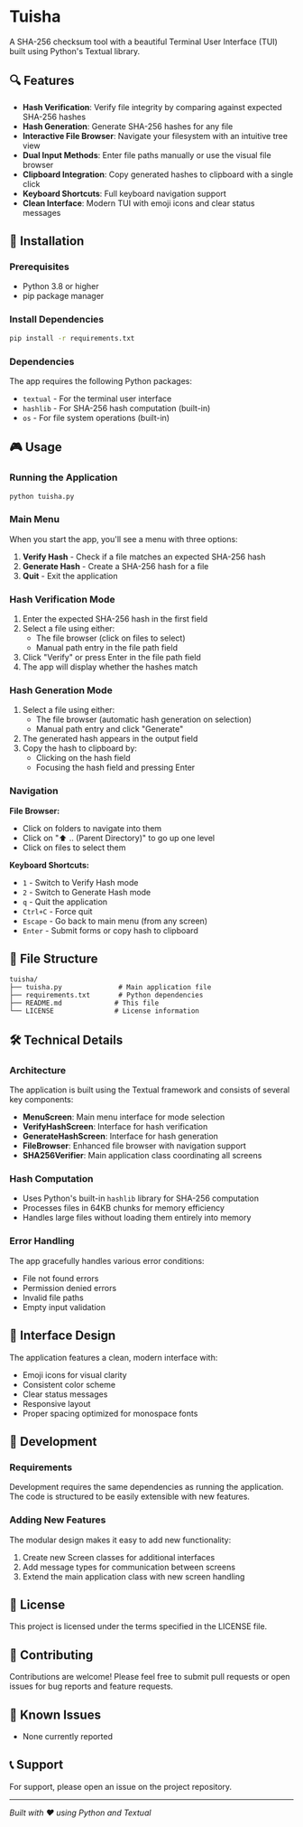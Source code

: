 # Tuisha

A SHA-256 checksum tool with a beautiful Terminal User Interface (TUI) built using Python's Textual library.

## 🔍  Features

- **Hash Verification**: Verify file integrity by comparing against expected SHA-256 hashes
- **Hash Generation**: Generate SHA-256 hashes for any file
- **Interactive File Browser**: Navigate your filesystem with an intuitive tree view
- **Dual Input Methods**: Enter file paths manually or use the visual file browser
- **Clipboard Integration**: Copy generated hashes to clipboard with a single click
- **Keyboard Shortcuts**: Full keyboard navigation support
- **Clean Interface**: Modern TUI with emoji icons and clear status messages

## 🚀  Installation

### Prerequisites

- Python 3.8 or higher
- pip package manager

### Install Dependencies

```bash
pip install -r requirements.txt
```

### Dependencies

The app requires the following Python packages:
- `textual` - For the terminal user interface
- `hashlib` - For SHA-256 hash computation (built-in)
- `os` - For file system operations (built-in)

## 🎮  Usage

### Running the Application

```bash
python tuisha.py
```

### Main Menu

When you start the app, you'll see a menu with three options:

1. **Verify Hash** - Check if a file matches an expected SHA-256 hash
2. **Generate Hash** - Create a SHA-256 hash for a file
3. **Quit** - Exit the application

### Hash Verification Mode

1. Enter the expected SHA-256 hash in the first field
2. Select a file using either:
   - The file browser (click on files to select)
   - Manual path entry in the file path field
3. Click "Verify" or press Enter in the file path field
4. The app will display whether the hashes match

### Hash Generation Mode

1. Select a file using either:
   - The file browser (automatic hash generation on selection)
   - Manual path entry and click "Generate"
2. The generated hash appears in the output field
3. Copy the hash to clipboard by:
   - Clicking on the hash field
   - Focusing the hash field and pressing Enter

### Navigation

**File Browser:**
- Click on folders to navigate into them
- Click on "⬆  .. (Parent Directory)" to go up one level
- Click on files to select them

**Keyboard Shortcuts:**
- `1` - Switch to Verify Hash mode
- `2` - Switch to Generate Hash mode
- `q` - Quit the application
- `Ctrl+C` - Force quit
- `Escape` - Go back to main menu (from any screen)
- `Enter` - Submit forms or copy hash to clipboard

## 📁  File Structure

```
tuisha/
├── tuisha.py              # Main application file
├── requirements.txt       # Python dependencies
├── README.md             # This file
└── LICENSE               # License information
```

## 🛠  Technical Details

### Architecture

The application is built using the Textual framework and consists of several key components:

- **MenuScreen**: Main menu interface for mode selection
- **VerifyHashScreen**: Interface for hash verification
- **GenerateHashScreen**: Interface for hash generation
- **FileBrowser**: Enhanced file browser with navigation support
- **SHA256Verifier**: Main application class coordinating all screens

### Hash Computation

- Uses Python's built-in `hashlib` library for SHA-256 computation
- Processes files in 64KB chunks for memory efficiency
- Handles large files without loading them entirely into memory

### Error Handling

The app gracefully handles various error conditions:
- File not found errors
- Permission denied errors
- Invalid file paths
- Empty input validation

## 🎨  Interface Design

The application features a clean, modern interface with:
- Emoji icons for visual clarity
- Consistent color scheme
- Clear status messages
- Responsive layout
- Proper spacing optimized for monospace fonts

## 🔧  Development

### Requirements

Development requires the same dependencies as running the application. The code is structured to be easily extensible with new features.

### Adding New Features

The modular design makes it easy to add new functionality:
1. Create new Screen classes for additional interfaces
2. Add message types for communication between screens
3. Extend the main application class with new screen handling

## 📄  License

This project is licensed under the terms specified in the LICENSE file.

## 🤝  Contributing

Contributions are welcome! Please feel free to submit pull requests or open issues for bug reports and feature requests.

## 🐛  Known Issues

- None currently reported

## 📞  Support

For support, please open an issue on the project repository.

---

*Built with ❤️  using Python and Textual*